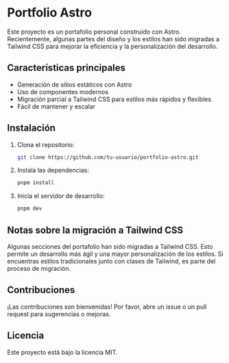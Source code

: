 # Portfolio Astro

Este proyecto es un portafolio personal construido con Astro. Recientemente, algunas partes del diseño y los estilos han sido migradas a Tailwind CSS para mejorar la eficiencia y la personalización del desarrollo.

## Características principales
- Generación de sitios estáticos con Astro
- Uso de componentes modernos
- Migración parcial a Tailwind CSS para estilos más rápidos y flexibles
- Fácil de mantener y escalar

## Instalación
1. Clona el repositorio:
   ```bash
   git clone https://github.com/tu-usuario/portfolio-astro.git
   ```
2. Instala las dependencias:
   ```bash
   pnpm install
   ```
3. Inicia el servidor de desarrollo:
   ```bash
   pnpm dev
   ```

## Notas sobre la migración a Tailwind CSS
Algunas secciones del portafolio han sido migradas a Tailwind CSS. Esto permite un desarrollo más ágil y una mayor personalización de los estilos. Si encuentras estilos tradicionales junto con clases de Tailwind, es parte del proceso de migración.

## Contribuciones
¡Las contribuciones son bienvenidas! Por favor, abre un issue o un pull request para sugerencias o mejoras.

## Licencia
Este proyecto está bajo la licencia MIT.